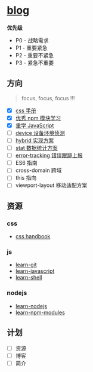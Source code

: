 # [blog](https://deepjs.net)

**优先级**

- P0 - 战略需求
- P1 - 重要紧急
- P2 - 重要不紧急
- P3 - 紧急不重要

## 方向

> focus, focus, focus !!!

- [x] [css 手册](https://github.com/deepjs-net/css)
- [x] [优秀 npm 模块学习](https://github.com/deepjs-net/learn-npm-modules)
- [x] [重学 JavaScript](https://github.com/deepjs-net/learn-javascript)
- [ ] [device 设备环境侦测](https://github.com/deepjs-net/device)
- [ ] [hybrid 实现方案](https://github.com/deepjs-net/hybrid)
- [ ] [stat 数据统计方案](https://github.com/deepjs-net/stat)
- [ ] [error-tracking 错误跟踪上报](https://github.com/deepjs-net/error-tracking)
- [ ] ES6 指南
- [ ] cross-domain 跨域
- [ ] this 指向
- [ ] viewport-layout 移动适配方案

## 资源

### css

- [css handbook](https://css.deepjs.net)

### js

- [learn-git](https://git.deepjs.net)
- [learn-javascript](https://js.deepjs.net)
- [learn-shell](https://shell.deepjs.net)

### nodejs

- [learn-nodejs](https://nodejs.deepjs.net)
- [learn-npm-modules](https://npm.deepjs.net)

## 计划

- [ ] 资源
- [ ] 博客
- [ ] 简介
